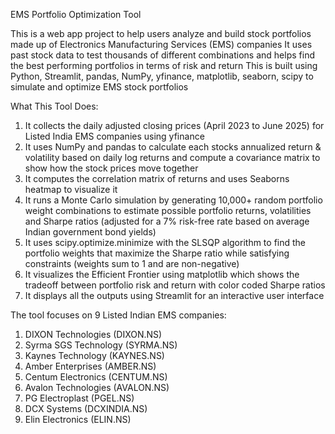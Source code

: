 EMS Portfolio Optimization Tool

This is a web app project to help users analyze and build stock portfolios made up of Electronics Manufacturing Services (EMS) companies
It uses past stock data to test thousands of different combinations and helps find the best performing portfolios in terms of risk and return
This is built using Python, Streamlit, pandas, NumPy, yfinance, matplotlib, seaborn, scipy to simulate and optimize EMS stock portfolios

What This Tool Does:
1. It collects the daily adjusted closing prices (April 2023 to June 2025) for Listed India EMS companies using yfinance
2. It uses NumPy and pandas to calculate each stocks annualized return & volatility based on daily log returns and compute a covariance matrix to show how the stock prices move together
3. It computes the correlation matrix of returns and uses Seaborns heatmap to visualize it
4. It runs a Monte Carlo simulation by generating 10,000+ random portfolio weight combinations to estimate possible portfolio returns, volatilities and Sharpe ratios (adjusted for a 7% risk-free rate based on average Indian government bond yields)
5. It uses scipy.optimize.minimize with the SLSQP algorithm to find the portfolio weights that maximize the Sharpe ratio while satisfying constraints (weights sum to 1 and are non-negative)
6. It visualizes the Efficient Frontier using matplotlib which shows the tradeoff between portfolio risk and return with color coded Sharpe ratios
7. It displays all the outputs using Streamlit for an interactive user interface

The tool focuses on 9 Listed Indian EMS companies:
1. DIXON Technologies (DIXON.NS)
2. Syrma SGS Technology (SYRMA.NS)
3. Kaynes Technology (KAYNES.NS)
4. Amber Enterprises (AMBER.NS)
5. Centum Electronics (CENTUM.NS)
6. Avalon Technologies (AVALON.NS)
7. PG Electroplast (PGEL.NS)
8. DCX Systems (DCXINDIA.NS)
9. Elin Electronics (ELIN.NS)


